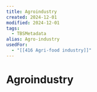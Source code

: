 ```yaml
---
title: Agroindustry
created: 2024-12-01
modified: 2024-12-01
tags:
  - TBSMetadata
alias: Agro-industry
usedFor:
  - "[[416 Agri-food industry]]"
---
```

# Agroindustry
